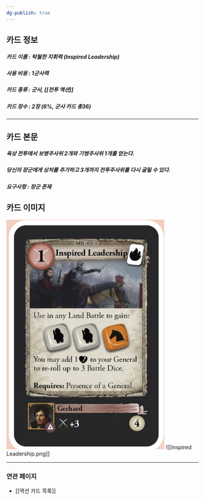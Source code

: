 ```yaml
---
dg-publish: true
---
```

## 카드 정보
##### 카드 이름 : 탁월한 지휘력 (Inspired Leadership)
##### 사용 비용 : 1군사력
##### 카드 종류 : 군사, [[전투 액션]]
##### 카드 장수 : 2장 (6%, 군사 카드 총36)
---
## 카드 본문
##### 육상 전투에서 보병주사위 2개와 기병주사위 1개를 얻는다. 
##### 당신의 장군에게 상처를 추가하고 3개까지 전투주사위를 다시 굴릴 수 있다.
##### *요구사항* : 장군 존재

## 카드 이미지
<img src="\Assets\Inspired Leadership.png"/>
![[Inspired Leadership.png]]

--- 

### 연관 페이지
- [[액션 카드 목록]]
